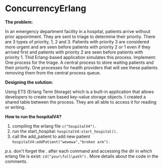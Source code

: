 # ConcurrencyErlang

__The problem:__

In an emergency department facility in a hospital, patients arrive without prior appointment. They are sent to triage to determine
their priority. There are 3 types of priority, 1, 2 and 3. Patients with priority 3 are considered more urgent and are seen before
patients with priority 2 or 1 even if they arrived first and patients with priority 2 are seen before patients with priority 1.
Thid Erlang-based application simulates this process. Implement:
One process for the triage.
A central process to store waiting patients and their priority.
One processes for health providers that will see these patients removing them from the central process queue.

__Designing the solution:__

Using ETS (Erlang Term Storage) which is a built-in application that allows developers to create ram based key-value storage objects.
I created a shared table between the process. They are all able to access it for reading or writing. 


__How to run the hospitalV4?__

1. compiling the erlang file
     ```c("hospitalV4").```
2. run the start_hospital:
    ```hospitalV4:start_hospital().```
3. call the add_patient to add new patient 
    ```hospitalV4:addPatient("wewewa","broken arm").```
    
 _p.s._
 don't forget the . after each command and accessing the dir in which erlang file is exist:
     ```cd("your\full\path").```
 More details about the code in the comments.
 
